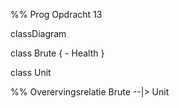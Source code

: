 %% Prog Opdracht 13

classDiagram

class Brute {
    - Health
}

class Unit

%% Overervingsrelatie
Brute --|> Unit
